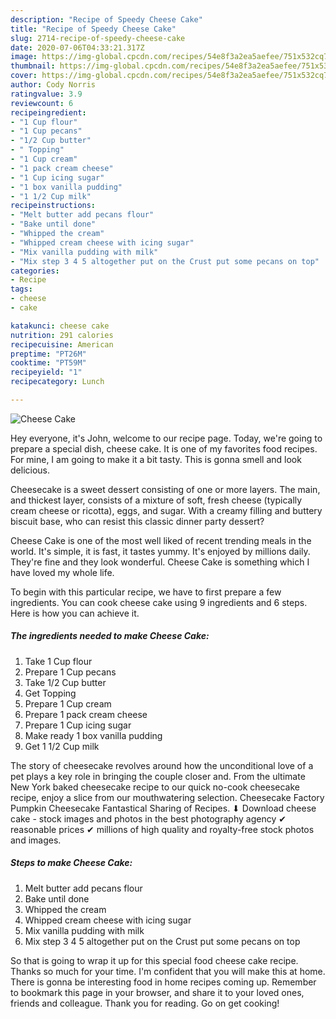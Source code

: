 ```yaml
---
description: "Recipe of Speedy Cheese Cake"
title: "Recipe of Speedy Cheese Cake"
slug: 2714-recipe-of-speedy-cheese-cake
date: 2020-07-06T04:33:21.317Z
image: https://img-global.cpcdn.com/recipes/54e8f3a2ea5aefee/751x532cq70/cheese-cake-recipe-main-photo.jpg
thumbnail: https://img-global.cpcdn.com/recipes/54e8f3a2ea5aefee/751x532cq70/cheese-cake-recipe-main-photo.jpg
cover: https://img-global.cpcdn.com/recipes/54e8f3a2ea5aefee/751x532cq70/cheese-cake-recipe-main-photo.jpg
author: Cody Norris
ratingvalue: 3.9
reviewcount: 6
recipeingredient:
- "1 Cup flour"
- "1 Cup pecans"
- "1/2 Cup butter"
- " Topping"
- "1 Cup cream"
- "1 pack cream cheese"
- "1 Cup icing sugar"
- "1 box vanilla pudding"
- "1 1/2 Cup milk"
recipeinstructions:
- "Melt butter add pecans flour"
- "Bake until done"
- "Whipped the cream"
- "Whipped cream cheese with icing sugar"
- "Mix vanilla pudding with milk"
- "Mix step 3 4 5 altogether put on the Crust put some pecans on top"
categories:
- Recipe
tags:
- cheese
- cake

katakunci: cheese cake 
nutrition: 291 calories
recipecuisine: American
preptime: "PT26M"
cooktime: "PT59M"
recipeyield: "1"
recipecategory: Lunch

---
```



![Cheese Cake](https://img-global.cpcdn.com/recipes/54e8f3a2ea5aefee/751x532cq70/cheese-cake-recipe-main-photo.jpg)

Hey everyone, it's John, welcome to our recipe page. Today, we're going to prepare a special dish, cheese cake. It is one of my favorites food recipes. For mine, I am going to make it a bit tasty. This is gonna smell and look delicious.

Cheesecake is a sweet dessert consisting of one or more layers. The main, and thickest layer, consists of a mixture of soft, fresh cheese (typically cream cheese or ricotta), eggs, and sugar. With a creamy filling and buttery biscuit base, who can resist this classic dinner party dessert?

Cheese Cake is one of the most well liked of recent trending meals in the world. It's simple, it is fast, it tastes yummy. It's enjoyed by millions daily. They're fine and they look wonderful. Cheese Cake is something which I have loved my whole life.


To begin with this particular recipe, we have to first prepare a few ingredients. You can cook cheese cake using 9 ingredients and 6 steps. Here is how you can achieve it.

<!--inarticleads1-->

##### The ingredients needed to make Cheese Cake:

1. Take 1 Cup flour
1. Prepare 1 Cup pecans
1. Take 1/2 Cup butter
1. Get  Topping
1. Prepare 1 Cup cream
1. Prepare 1 pack cream cheese
1. Prepare 1 Cup icing sugar
1. Make ready 1 box vanilla pudding
1. Get 1 1/2 Cup milk


The story of cheesecake revolves around how the unconditional love of a pet plays a key role in bringing the couple closer and. From the ultimate New York baked cheesecake recipe to our quick no-cook cheesecake recipe, enjoy a slice from our mouthwatering selection. Cheesecake Factory Pumpkin Cheesecake Fantastical Sharing of Recipes. ⬇ Download cheese cake - stock images and photos in the best photography agency ✔ reasonable prices ✔ millions of high quality and royalty-free stock photos and images. 

<!--inarticleads2-->

##### Steps to make Cheese Cake:

1. Melt butter add pecans flour
1. Bake until done
1. Whipped the cream
1. Whipped cream cheese with icing sugar
1. Mix vanilla pudding with milk
1. Mix step 3 4 5 altogether put on the Crust put some pecans on top




So that is going to wrap it up for this special food cheese cake recipe. Thanks so much for your time. I'm confident that you will make this at home. There is gonna be interesting food in home recipes coming up. Remember to bookmark this page in your browser, and share it to your loved ones, friends and colleague. Thank you for reading. Go on get cooking!
